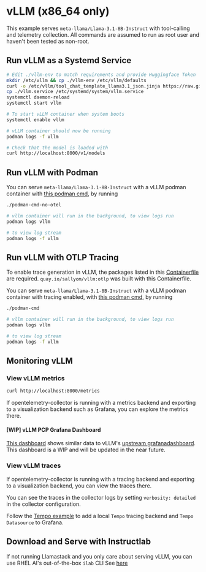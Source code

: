 # vLLM (x86_64 only)

This example serves `meta-llama/Llama-3.1-8B-Instruct` with tool-calling and telemetry collection.
All commands are assumed to run as root user and haven't been tested as non-root.

## Run vLLM as a Systemd Service

```bash
# Edit ./vllm-env to match requirements and provide Huggingface Token
mkdir /etc/vllm && cp ./vllm-env /etc/vllm/defaults
curl -o /etc/vllm/tool_chat_template_llama3.1_json.jinja https://raw.githubusercontent.com/vllm-project/vllm/refs/heads/main/examples/tool_chat_template_llama3.1_json.jinja
cp ./vllm.service /etc/systemd/system/vllm.service
systemctl daemon-reload
systemctl start vllm

# To start vLLM container when system boots
systemctl enable vllm

# vLLM container should now be running
podman logs -f vllm

# Check that the model is loaded with
curl http://localhost:8000/v1/models
```

## Run vLLM with Podman

You can serve `meta-llama/Llama-3.1-8B-Instruct` with a vLLM podman container with [this podman cmd](./no-otel-podman-cmd), by running

```bash
./podman-cmd-no-otel

# vllm container will run in the background, to view logs run
podman logs vllm

# to view log stream
podman logs -f vllm
```

## Run vLLM with OTLP Tracing

To enable trace generation in vLLM, the packages listed in this [Containerfile](./Containerfile) are required. `quay.io/sallyom/vllm:otlp` was built
with this Containerfile.

You can serve `meta-llama/Llama-3.1-8B-Instruct` with a vLLM podman container with tracing enabled, with [this podman cmd](./podman-cmd), by running

```bash
./podman-cmd

# vllm container will run in the background, to view logs run
podman logs vllm

# to view log stream
podman logs -f vllm
```

## Monitoring vLLM

### View vLLM metrics

```bash
curl http://localhost:8000/metrics
```

If opentelemetry-collector is running with a metrics backend and exporting to a visualization backend such as Grafana, you can explore the metrics
there. 

#### [WIP] vLLM PCP Grafana Dashboard

[This dashboard](./vllm-pcp-grafana-dashboard.json) shows similar data to vLLM's
[upstream grafanadashboard](https://github.com/vllm-project/vllm/blob/main/examples/online_serving/prometheus_grafana/grafana.json).
This dashboard is a WIP and will be updated in the near future.

### View vLLM traces

If opentelemetry-collector is running with a tracing backend and exporting to a visualization backend, you can view the traces there.

You can see the traces in the collector logs by setting `verbosity: detailed` in the collector configuration.

Follow the [Tempo example](../tempo-service/README.md) to add a local `Tempo` tracing backend and `Tempo Datasource` to Grafana.

## Download and Serve with Instructlab

If not running Llamastack and you only care about serving vLLM, you can use RHEL AI's out-of-the-box `ilab` CLI
See [here](./ilab-serve.md)
